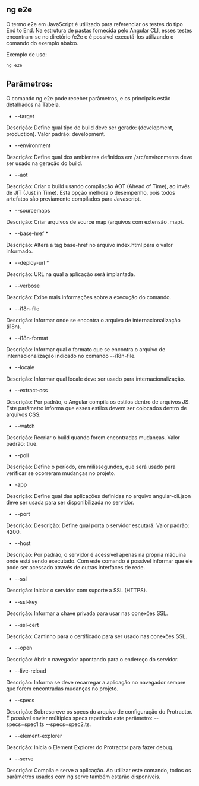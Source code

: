 ## ng e2e
O termo e2e em JavaScript é utilizado para referenciar os testes do tipo End to End. Na estrutura de pastas fornecida pelo Angular CLI, esses testes encontram-se no diretório /e2e e é possível executá-los utilizando o comando do exemplo abaixo.

Exemplo de uso:

```js
ng e2e
```

## Parâmetros:

O comando ng e2e pode receber parâmetros, e os principais estão detalhados na Tabela.


- --target <string>

Descrição: Define qual tipo de build deve ser gerado: (development, production). Valor padrão: development.

- --environment

Descrição: Define qual dos ambientes definidos em /src/environments deve ser usado na geração do build.

- --aot

Descrição: Criar o build usando compilação AOT (Ahead of Time), ao invés de JIT (Just in Time). Esta opção melhora o desempenho, pois todos artefatos são previamente compilados para Javascript.

- --sourcemaps

Descrição: Criar arquivos de source map (arquivos com extensão .map).

- --base-href <string> *

Descrição: Altera a tag base-href no arquivo index.html para o valor informado.

- --deploy-url <string> *

Descrição: URL na qual a aplicação será implantada.

- --verbose

Descrição: Exibe mais informações sobre a execução do comando.

- --i18n-file <string>

Descrição: Informar onde se encontra o arquivo de internacionalização (i18n).

- --i18n-format <string>

Descrição: Informar qual o formato que se encontra o arquivo de internacionalização indicado no comando --i18n-file.

- --locale <string>

Descrição: Informar qual locale deve ser usado para internacionalização.

- --extract-css

Descrição: Por padrão, o Angular compila os estilos dentro de arquivos JS. Este parâmetro informa que esses estilos devem ser colocados dentro de arquivos CSS.

- --watch

Descrição: Recriar o build quando forem encontradas mudanças. Valor padrão: true.

- --poll <number>

Descrição: Define o período, em milissegundos, que será usado para verificar se ocorreram mudanças no projeto.

- -app <string>

Descrição: Define qual das aplicações definidas no arquivo angular-cli.json deve ser usada para ser disponibilizada no servidor.

- --port <number>

Descrição: Descrição: Define qual porta o servidor escutará. Valor padrão: 4200.

- --host <string>

Descrição: Por padrão, o servidor é acessível apenas na própria máquina onde está sendo executado. Com este comando é possível informar que ele pode ser acessado através de outras interfaces de rede.

- --ssl

Descrição: Iniciar o servidor com suporte a SSL (HTTPS).

- --ssl-key <string>

Descrição: Informar a chave privada para usar nas conexões SSL.

- --ssl-cert <string>

Descrição: Caminho para o certificado para ser usado nas conexões SSL.

- --open

Descrição: Abrir o navegador apontando para o endereço do servidor.

- --live-reload

Descrição: Informa se deve recarregar a aplicação no navegador sempre que forem encontradas mudanças no projeto.

- --specs <array>

Descrição: Sobrescreve os specs do arquivo de configuração do Protractor. É possível enviar múltiplos specs repetindo este parâmetro: --specs=spec1.ts --specs=spec2.ts.

- --element-explorer

Descrição: Inicia o Element Explorer do Protractor para fazer debug.

- --serve

Descrição: Compila e serve a aplicação. Ao utilizar este comando, todos os parâmetros usados com ng serve também estarão disponíveis.